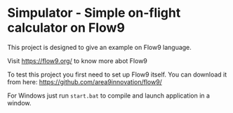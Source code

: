 # Simpulator - Simple on-flight calculator on Flow9
This project is designed to give an example on Flow9 language.

Visit https://flow9.org/ to know more abot Flow9

To test this project you first need to set up Flow9 itself. You can download it from here: https://github.com/area9innovation/flow9/

For Windows just run `start.bat` to compile and launch application in a window.
